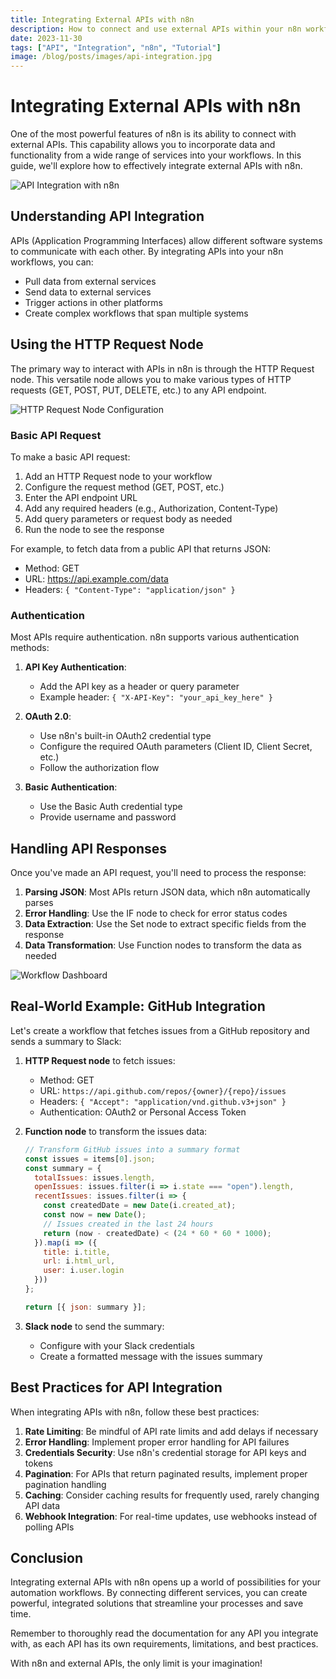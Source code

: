 ```yaml
---
title: Integrating External APIs with n8n
description: How to connect and use external APIs within your n8n workflows
date: 2023-11-30
tags: ["API", "Integration", "n8n", "Tutorial"]
image: /blog/posts/images/api-integration.jpg
---
```


# Integrating External APIs with n8n

One of the most powerful features of n8n is its ability to connect with external APIs. This capability allows you to incorporate data and functionality from a wide range of services into your workflows. In this guide, we'll explore how to effectively integrate external APIs with n8n.

![API Integration with n8n](/blog/posts/images/api-integration.jpg)

## Understanding API Integration

APIs (Application Programming Interfaces) allow different software systems to communicate with each other. By integrating APIs into your n8n workflows, you can:

- Pull data from external services
- Send data to external services
- Trigger actions in other platforms
- Create complex workflows that span multiple systems

## Using the HTTP Request Node

The primary way to interact with APIs in n8n is through the HTTP Request node. This versatile node allows you to make various types of HTTP requests (GET, POST, PUT, DELETE, etc.) to any API endpoint.

![HTTP Request Node Configuration](/blog/posts/images/code-example.jpg)

### Basic API Request

To make a basic API request:

1. Add an HTTP Request node to your workflow
2. Configure the request method (GET, POST, etc.)
3. Enter the API endpoint URL
4. Add any required headers (e.g., Authorization, Content-Type)
5. Add query parameters or request body as needed
6. Run the node to see the response

For example, to fetch data from a public API that returns JSON:

- Method: GET
- URL: https://api.example.com/data
- Headers: `{ "Content-Type": "application/json" }`

### Authentication

Most APIs require authentication. n8n supports various authentication methods:

1. **API Key Authentication**:
   - Add the API key as a header or query parameter
   - Example header: `{ "X-API-Key": "your_api_key_here" }`

2. **OAuth 2.0**:
   - Use n8n's built-in OAuth2 credential type
   - Configure the required OAuth parameters (Client ID, Client Secret, etc.)
   - Follow the authorization flow

3. **Basic Authentication**:
   - Use the Basic Auth credential type
   - Provide username and password

## Handling API Responses

Once you've made an API request, you'll need to process the response:

1. **Parsing JSON**: Most APIs return JSON data, which n8n automatically parses
2. **Error Handling**: Use the IF node to check for error status codes
3. **Data Extraction**: Use the Set node to extract specific fields from the response
4. **Data Transformation**: Use Function nodes to transform the data as needed

![Workflow Dashboard](/blog/posts/images/automation-dashboard.jpg)

## Real-World Example: GitHub Integration

Let's create a workflow that fetches issues from a GitHub repository and sends a summary to Slack:

1. **HTTP Request node** to fetch issues:
   - Method: GET
   - URL: `https://api.github.com/repos/{owner}/{repo}/issues`
   - Headers: `{ "Accept": "application/vnd.github.v3+json" }`
   - Authentication: OAuth2 or Personal Access Token

2. **Function node** to transform the issues data:
   ```javascript
   // Transform GitHub issues into a summary format
   const issues = items[0].json;
   const summary = {
     totalIssues: issues.length,
     openIssues: issues.filter(i => i.state === "open").length,
     recentIssues: issues.filter(i => {
       const createdDate = new Date(i.created_at);
       const now = new Date();
       // Issues created in the last 24 hours
       return (now - createdDate) < (24 * 60 * 60 * 1000);
     }).map(i => ({
       title: i.title,
       url: i.html_url,
       user: i.user.login
     }))
   };
   
   return [{ json: summary }];
   ```

3. **Slack node** to send the summary:
   - Configure with your Slack credentials
   - Create a formatted message with the issues summary

## Best Practices for API Integration

When integrating APIs with n8n, follow these best practices:

1. **Rate Limiting**: Be mindful of API rate limits and add delays if necessary
2. **Error Handling**: Implement proper error handling for API failures
3. **Credentials Security**: Use n8n's credential storage for API keys and tokens
4. **Pagination**: For APIs that return paginated results, implement proper pagination handling
5. **Caching**: Consider caching results for frequently used, rarely changing API data
6. **Webhook Integration**: For real-time updates, use webhooks instead of polling APIs

## Conclusion

Integrating external APIs with n8n opens up a world of possibilities for your automation workflows. By connecting different services, you can create powerful, integrated solutions that streamline your processes and save time.

Remember to thoroughly read the documentation for any API you integrate with, as each API has its own requirements, limitations, and best practices.

With n8n and external APIs, the only limit is your imagination! 